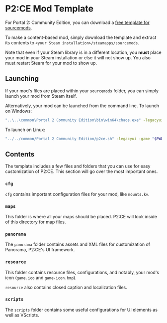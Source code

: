 # P2:CE Mod Template
For Portal 2: Community Edition, you can download a [free template for sourcemods](https://github.com/StrataSource/p2ce-mod-template).

To make a content-based mod, simply download the template and extract its contents to `<your Steam installation>/steamapps/sourcemods`.

Note that even if your Steam library is in a different location, you **must** place your mod in your Steam installation or else it will not show up. You also must restart Steam for your mod to show up.

## Launching
If your mod's files are placed within your `sourcemods` folder, you can simply launch your mod from Steam itself.

Alternatively, your mod can be launched from the command line.
To launch on Windows: 
```sh
"..\..\common\Portal 2 Community Edition\bin\win64\chaos.exe" -legacyui -game "%cd%"
```

To launch on Linux:
```sh
"../../common/Portal 2 Community Edition/p2ce.sh" -legacyui -game "$PWD"
```

## Contents
The template includes a few files and folders that you can use for easy customization of P2:CE. This section will go over the most important ones.

### `cfg`
`cfg` contains important configuration files for your mod, like `mounts.kv`.

### `maps`
This folder is where all your maps should be placed. P2:CE will look inside of this directory for map files.

### `panorama`
The `panorama` folder contains assets and XML files for customization of Panorama, P2:CE's UI framework.

### `resource`
This folder contains resource files, configurations, and notably, your mod's icon (`game.ico` and `game-icon.bmp`).

`resource` also contains closed caption and localization files.

### `scripts`
The `scripts` folder contains some useful configurations for UI elements as well as VScripts.